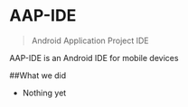 # AAP-IDE

> Android Application Project IDE

AAP-IDE is an Android IDE for mobile devices

##What we did

- Nothing yet
